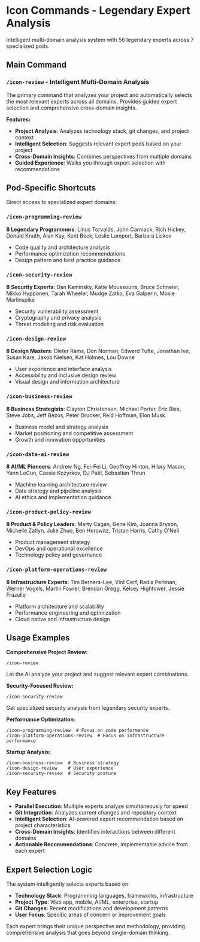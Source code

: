 # Icon Commands - Legendary Expert Analysis

Intelligent multi-domain analysis system with 56 legendary experts across 7 specialized pods.

## Main Command

### `/icon-review` - Intelligent Multi-Domain Analysis
The primary command that analyzes your project and automatically selects the most relevant experts across all domains. Provides guided expert selection and comprehensive cross-domain insights.

**Features:**
- **Project Analysis**: Analyzes technology stack, git changes, and project context
- **Intelligent Selection**: Suggests relevant expert pods based on your project
- **Cross-Domain Insights**: Combines perspectives from multiple domains
- **Guided Experience**: Walks you through expert selection with recommendations

## Pod-Specific Shortcuts

Direct access to specialized expert domains:

### `/icon-programming-review`
**8 Legendary Programmers**: Linus Torvalds, John Carmack, Rich Hickey, Donald Knuth, Alan Kay, Kent Beck, Leslie Lamport, Barbara Liskov
- Code quality and architecture analysis
- Performance optimization recommendations  
- Design pattern and best practice guidance

### `/icon-security-review`  
**8 Security Experts**: Dan Kaminsky, Katie Moussouris, Bruce Schneier, Mikko Hyppönen, Tarah Wheeler, Mudge Zatko, Eva Galperin, Moxie Marlinspike
- Security vulnerability assessment
- Cryptography and privacy analysis
- Threat modeling and risk evaluation

### `/icon-design-review`
**8 Design Masters**: Dieter Rams, Don Norman, Edward Tufte, Jonathan Ive, Susan Kare, Jakob Nielsen, Kat Holmes, Lou Downe  
- User experience and interface analysis
- Accessibility and inclusive design review
- Visual design and information architecture

### `/icon-business-review`
**8 Business Strategists**: Clayton Christensen, Michael Porter, Eric Ries, Steve Jobs, Jeff Bezos, Peter Drucker, Reid Hoffman, Elon Musk
- Business model and strategy analysis
- Market positioning and competitive assessment
- Growth and innovation opportunities

### `/icon-data-ai-review`
**8 AI/ML Pioneers**: Andrew Ng, Fei-Fei Li, Geoffrey Hinton, Hilary Mason, Yann LeCun, Cassie Kozyrkov, DJ Patil, Sebastian Thrun
- Machine learning architecture review
- Data strategy and pipeline analysis  
- AI ethics and implementation guidance

### `/icon-product-policy-review`
**8 Product & Policy Leaders**: Marty Cagan, Gene Kim, Joanna Bryson, Michelle Zatlyn, Julie Zhuo, Ben Horowitz, Tristan Harris, Cathy O'Neil
- Product management strategy
- DevOps and operational excellence
- Technology policy and governance

### `/icon-platform-operations-review`
**8 Infrastructure Experts**: Tim Berners-Lee, Vint Cerf, Radia Perlman, Werner Vogels, Martin Fowler, Brendan Gregg, Kelsey Hightower, Jessie Frazelle
- Platform architecture and scalability
- Performance engineering and optimization
- Cloud native and infrastructure design

## Usage Examples

**Comprehensive Project Review:**
```
/icon-review
```
Let the AI analyze your project and suggest relevant expert combinations.

**Security-Focused Review:**
```
/icon-security-review
```
Get specialized security analysis from legendary security experts.

**Performance Optimization:**
```
/icon-programming-review  # Focus on code performance
/icon-platform-operations-review  # Focus on infrastructure performance
```

**Startup Analysis:**
```
/icon-business-review  # Business strategy
/icon-design-review    # User experience  
/icon-security-review  # Security posture
```

## Key Features

- **Parallel Execution**: Multiple experts analyze simultaneously for speed
- **Git Integration**: Analyzes current changes and repository context
- **Intelligent Selection**: AI-powered expert recommendation based on project characteristics
- **Cross-Domain Insights**: Identifies interactions between different domains
- **Actionable Recommendations**: Concrete, implementable advice from each expert

## Expert Selection Logic

The system intelligently selects experts based on:
- **Technology Stack**: Programming languages, frameworks, infrastructure
- **Project Type**: Web app, mobile, AI/ML, enterprise, startup
- **Git Changes**: Recent modifications and development patterns
- **User Focus**: Specific areas of concern or improvement goals

Each expert brings their unique perspective and methodology, providing comprehensive analysis that goes beyond single-domain thinking.